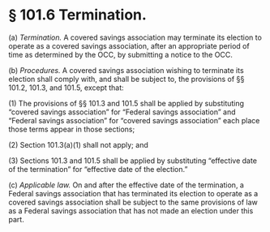 # § 101.6   Termination.

(a) *Termination.* A covered savings association may terminate its election to operate as a covered savings association, after an appropriate period of time as determined by the OCC, by submitting a notice to the OCC.


(b) *Procedures.* A covered savings association wishing to terminate its election shall comply with, and shall be subject to, the provisions of §§ 101.2, 101.3, and 101.5, except that:


(1) The provisions of §§ 101.3 and 101.5 shall be applied by substituting “covered savings association” for “Federal savings association” and “Federal savings association” for “covered savings association” each place those terms appear in those sections;


(2) Section 101.3(a)(1) shall not apply; and


(3) Sections 101.3 and 101.5 shall be applied by substituting “effective date of the termination” for “effective date of the election.”


(c) *Applicable law.* On and after the effective date of the termination, a Federal savings association that has terminated its election to operate as a covered savings association shall be subject to the same provisions of law as a Federal savings association that has not made an election under this part.




